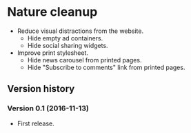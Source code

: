 # Nature cleanup

- Reduce visual distractions from the website.
  - Hide empty ad containers.
  - Hide social sharing widgets.
- Improve print stylesheet.
  - Hide news carousel from printed pages.
  - Hide "Subscribe to comments" link from printed pages.

## Version history

### Version 0.1 (2016-11-13)

- First release.

